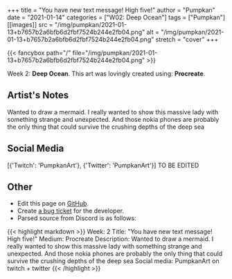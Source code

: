 +++
title =       "You have new text message! High five!"
author =      "Pumpkan"
date =        "2021-01-14"
categories =  ["W02: Deep Ocean"]
tags =        ["Pumpkan"]
[[images]]
                      src = "/img/pumpkan/2021-01-13+b7657b2a6bfb6d2fbf7524b244e2fb04.png"
                      alt = "/img/pumpkan/2021-01-13+b7657b2a6bfb6d2fbf7524b244e2fb04.png"
                      stretch = "cover"
+++


{{< fancybox path="/" file="/img/pumpkan/2021-01-13+b7657b2a6bfb6d2fbf7524b244e2fb04.png" >}}


Week 2: **Deep Ocean**. This art was lovingly created using: **Procreate**.

## Artist's Notes

Wanted to draw a mermaid. I really wanted to show this massive lady with something strange and unexpected. And those nokia phones are probably the only thing that could survive the crushing depths of the deep sea

## Social Media

[{'Twitch': 'PumpkanArt'}, {'Twitter': 'PumpkanArt'}] TO BE EDITED

## Other

- Edit this page on [GitHub](https://github.com/teaminkling/web-refresh/edit/main/blog/content/blog/pumpkan-week-2-5205.md).
- Create [a bug ticket](https://github.com/teaminkling/web-refresh/issues/new?assignees=&labels=bug&template=problem-report.md&title=) for the developer.
- Parsed source from Discord is as follows:

{{< highlight markdown >}}
Week: 2
Title: "You have new text message! High five!"
Medium: Procreate
Description: Wanted to draw a mermaid. I really wanted to show this massive lady with something strange and unexpected. And those nokia phones are probably the only thing that could survive the crushing depths of the deep sea 
Social media: PumpkanArt on twitch + twitter
{{< /highlight >}}